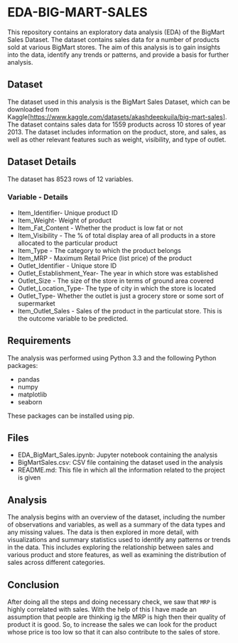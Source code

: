 # EDA-BIG-MART-SALES

This repository contains an exploratory data analysis (EDA) of the BigMart Sales Dataset. The dataset contains sales data for a number of products sold at various BigMart stores. The aim of this analysis is to gain insights into the data, identify any trends or patterns, and provide a basis for further analysis.

## Dataset

The dataset used in this analysis is the BigMart Sales Dataset, which can be downloaded from Kaggle[https://www.kaggle.com/datasets/akashdeepkuila/big-mart-sales]. The dataset contains sales data for 1559 products across 10 stores of year 2013. The dataset includes information on the product, store, and sales, as well as other relevant features such as weight, visibility, and type of outlet.

## Dataset Details

The dataset has 8523 rows of 12 variables.

### Variable - Details

* Item_Identifier- Unique product ID
* Item_Weight- Weight of product
* Item_Fat_Content - Whether the product is low fat or not
* Item_Visibility - The % of total display area of all products in a store allocated to the particular product
* Item_Type - The category to which the product belongs
* Item_MRP - Maximum Retail Price (list price) of the product
* Outlet_Identifier - Unique store ID
* Outlet_Establishment_Year- The year in which store was established
* Outlet_Size - The size of the store in terms of ground area covered
* Outlet_Location_Type- The type of city in which the store is located
* Outlet_Type- Whether the outlet is just a grocery store or some sort of supermarket
* Item_Outlet_Sales - Sales of the product in the particulat store. This is the outcome variable to be predicted.

## Requirements

The analysis was performed using Python 3.3 and the following Python packages:

* pandas
* numpy 
* matplotlib 
* seaborn 

These packages can be installed using pip.

## Files

* EDA_BigMart_Sales.ipynb: Jupyter notebook containing the analysis
* BigMartSales.csv: CSV file containing the dataset used in the analysis
* README.md: This file in which all the information related to the project is given

## Analysis

The analysis begins with an overview of the dataset, including the number of observations and variables, as well as a summary of the data types and any missing values. The data is then explored in more detail, with visualizations and summary statistics used to identify any patterns or trends in the data. This includes exploring the relationship between sales and various product and store features, as well as examining the distribution of sales across different categories.

## Conclusion

After doing all the steps and doing necessary check, we saw that `MRP` is highly correlated with sales. With the help of this I have made an assumption that people are thinking ig the MRP is high then their quality of product it is good. So, to increase the sales we can look for the product whose price is too low so that it can also contribute to the sales of store.
